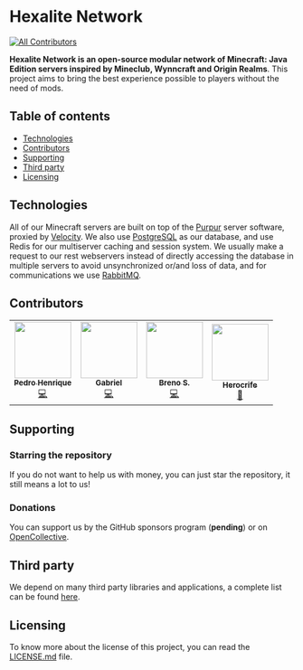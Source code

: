 # Hexalite Network
<!-- ALL-CONTRIBUTORS-BADGE:START - Do not remove or modify this section -->
[![All Contributors](https://img.shields.io/badge/all_contributors-4-orange.svg?style=flat-square)](#contributors-)
<!-- ALL-CONTRIBUTORS-BADGE:END -->

**Hexalite Network is an open-source modular network of Minecraft: Java Edition servers inspired by Mineclub, Wynncraft and Origin Realms**. This project aims to bring the best
experience possible to players without the need of mods.

## Table of contents

* [Technologies](#technologies)
* [Contributors](#contributors)
* [Supporting](#supporting)
* [Third party](#third-party)
* [Licensing](#licensing)

## Technologies

All of our Minecraft servers are built on top of the [Purpur][purpur] server software, proxied by [Velocity][velocity]. We also use [PostgreSQL][postgresql] as our database, and
use Redis for our multiserver caching and session system. We usually make a request to our rest webservers instead of directly accessing the database in multiple servers to avoid
unsynchronized or/and loss of data, and for communications we use [RabbitMQ][rabbitmq].

## Contributors

<!-- ALL-CONTRIBUTORS-LIST:START - Do not remove or modify this section -->
<!-- prettier-ignore-start -->
<!-- markdownlint-disable -->
<table>
  <tr>
    <td align="center"><a href="http://www.exst.fun"><img src="https://avatars.githubusercontent.com/u/45243386?v=4?s=100" width="100px;" alt=""/><br /><sub><b>Pedro Henrique</b></sub></a><br /><a href="https://github.com/HexaliteNetwork/java-edition/commits?author=eexsty" title="Code">💻</a></td>
    <td align="center"><a href="https://github.com/SrGaabriel"><img src="https://avatars.githubusercontent.com/u/58668092?v=4?s=100" width="100px;" alt=""/><br /><sub><b>Gabriel</b></sub></a><br /><a href="https://github.com/HexaliteNetwork/java-edition/commits?author=SrGaabriel" title="Code">💻</a></td>
    <td align="center"><a href="https://github.com/santosbpd"><img src="https://avatars.githubusercontent.com/u/89719009?v=4?s=100" width="100px;" alt=""/><br /><sub><b>Breno S.</b></sub></a><br /><a href="https://github.com/HexaliteNetwork/java-edition/commits?author=santosbpd" title="Code">💻</a></td>
    <td align="center"><a href="https://github.com/herocrife"><img src="https://avatars.githubusercontent.com/u/59402242?v=4?s=100" width="100px;" alt=""/><br /><sub><b>Herocrife</b></sub></a><br /><a href="#design-Herocrife" title="Design">🎨</a></td>
  </tr>
</table>

<!-- markdownlint-restore -->
<!-- prettier-ignore-end -->

<!-- ALL-CONTRIBUTORS-LIST:END -->

## Supporting

### Starring the repository

If you do not want to help us with money, you can just star the repository, it still means a lot to us!

### Donations

You can support us by the GitHub sponsors program (**pending**) or on [OpenCollective][opencollective].

## Third party

We depend on many third party libraries and applications, a complete list can be found [here][third-party].

## Licensing

To know more about the license of this project, you can read the [LICENSE.md][license] file.


[opencollective]: https://opencollective.com/hexalite

[third-party]: https://github.com/HexaliteNetwork/java-edition-network/blob/main/third-party/NOTICE.md

[license]: https://github.com/HexaliteNetwork/java-edition-network/blob/main/LICENSE.md

[purpur]: https://purpurmc.org

[velocity]: https://github.com/PaperMC/Velocity

[rabbitmq]: https://www.rabbitmq.com

[postgresql]: https://www.postgresql.org